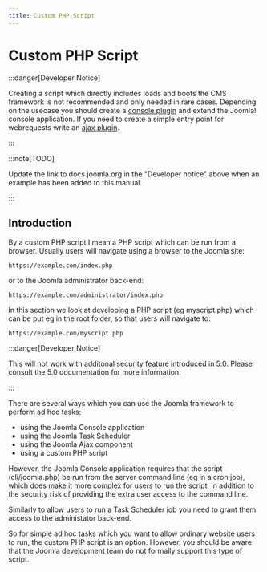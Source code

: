 ```yaml
---
title: Custom PHP Script
---
```


# Custom PHP Script

:::danger[Developer Notice]

Creating a script which directly includes loads and boots the CMS framework is not recommended and only needed in
rare cases. Depending on the usecase you should create a [console plugin](https://docs.joomla.org/J4.x:Writing_A_CLI_Application)
and extend the Joomla! console application. If you need to create a simple entry point for webrequests write an
[ajax plugin](https://docs.joomla.org/Using_Joomla_Ajax_Interface).

:::

:::note[TODO]

Update the link to docs.joomla.org in the "Developer notice" above when an example has been added to this manual.

:::

## Introduction
By a custom PHP script I mean a PHP script which can be run from a browser. Usually users will navigate using a browser to the Joomla site:

```
https://example.com/index.php
```

or to the Joomla administrator back-end:

```
https://example.com/administrator/index.php
```

In this section we look at developing a PHP script (eg myscript.php) which can be put eg in the root folder, so that users will navigate to:

```
https://example.com/myscript.php
```

:::danger[Developer Notice]

This will not work with additonal security feature introduced in 5.0. Please consult the 5.0 documentation for more information.

:::

There are several ways which you can use the Joomla framework to perform ad hoc tasks:
- using the Joomla Console application
- using the Joomla Task Scheduler
- using the Joomla Ajax component
- using a custom PHP script

However, the Joomla Console application requires that the script (cli/joomla.php) be run from the server command line (eg in a cron job), which does make it more complex for users to run the script, in addition to the security risk of providing the extra user access to the command line. 

Similarly to allow users to run a Task Scheduler job you need to grant them access to the administator back-end. 

So for simple ad hoc tasks which you want to allow ordinary website users to run, the custom PHP script is an option. However, you should be aware that the Joomla development team do not formally support this type of script.